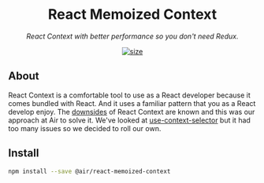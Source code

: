<h1 align="center">React Memoized Context</h1>
<p align="center"><i>React Context with better performance so you don't need Redux.</i></p>

<p align="center">
  <a href="https://www.npmjs.com/package/@air/react-memoized-context">
    <img src="https://img.shields.io/npm/v/@air/react-memoized-context?color=2E77FF" alt="size" />
  </a>
</p>

## About
React Context is a comfortable tool to use as a React developer because it comes bundled with React. And it uses a familiar pattern that you as a React develop enjoy. The [downsides](https://blog.thoughtspile.tech/2021/10/04/react-context-dangers/) of React Context are known and this was our approach at Air to solve it. We've looked at [use-context-selector](https://github.com/dai-shi/use-context-selector) but it had too many issues so we decided to roll our own.

## Install

```bash
npm install --save @air/react-memoized-context
```
